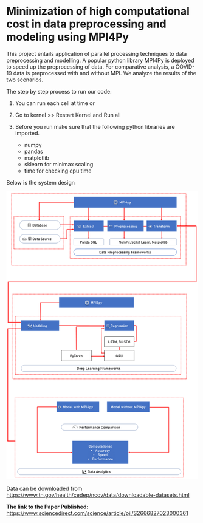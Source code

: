 # Minimization of high computational cost in data preprocessing and modeling using MPI4Py

This project entails application of parallel processing techniques to data preprocessing and modelling.
A popular python library MPI4Py is deployed to speed up the preprocessing of data. For comparative analysis, 
a COVID-19 data is preprocessed with and without MPI. We analyze the results of the two scenarios.

The step by step process to run our code:

1. You can run each cell at time or

2. Go to kernel >> Restart Kernel and Run all

3. Before you run make sure that the following python libraries are imported.
   - numpy
   - pandas
   - matplotlib
   - sklearn for minimax scaling
   - time for checking cpu time




Below is the system design

![System Design](Figures/sys_design.png)




Data can be downloaded from https://www.tn.gov/health/cedep/ncov/data/downloadable-datasets.html

**The link to the Paper Published:** https://www.sciencedirect.com/science/article/pii/S2666827023000361

